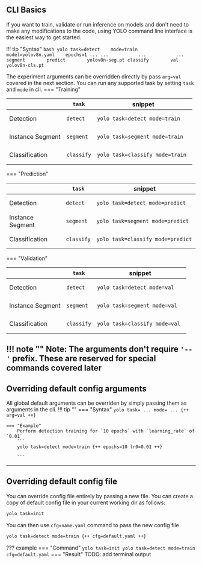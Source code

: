 ## CLI Basics
If you want to train, validate or run inference on models and don't need to make any modifications to the code, using YOLO command line interface is the easiest way to get started.

!!! tip "Syntax"
    ```bash
    yolo task=detect    mode=train    model=yolov8n.yaml    epochs=1 ...
                ...           ...           ...
              segment        predict        yolov8n-seg.pt
              classify        val           yolov8n-cls.pt
    ```

The experiment arguments can be overridden directly by pass `arg=val` covered in the next section. You can run any supported task by setting `task` and `mode` in cli.
=== "Training"

|                | `task`      | snippet                                                 |
| -----------    | -------------   | ----------------------------------------------------------- |
|  Detection     |  `detect`   | <pre><code>yolo task=detect mode=train       </code></pre>  |
|  Instance Segment  |  `segment`  | <pre><code>yolo task=segment mode=train      </code></pre>  |
|  Classification|  `classify` | <pre><code>yolo task=classify mode=train    </code></pre>   |

=== "Prediction"

|                | `task`      | snippet                                                  |
| -----------    | -------------   | ------------------------------------------------------------ |
|  Detection     |  `detect`   | <pre><code>yolo task=detect mode=predict       </code></pre>   |
|  Instance Segment  |  `segment`  | <pre><code>yolo task=segment mode=predict     </code></pre>|
|  Classification|  `classify` | <pre><code>yolo task=classify mode=predict    </code></pre>|

=== "Validation"

|                | `task`      | snippet                                                   |
| -----------    | -------------   | ------------------------------------------------------------- |
|  Detection     |  `detect`   | <pre><code>yolo task=detect mode=val        </code></pre> |
|  Instance Segment  |  `segment`  | <pre><code>yolo task=segment mode=val       </code></pre> |
|  Classification|  `classify` | <pre><code>yolo task=classify mode=val      </code></pre> |

!!! note ""
    <b>Note:</b> The arguments don't require `'--'` prefix. These are reserved for special commands covered later
---
## Overriding default config arguments
All global default arguments can be overriden by simply passing them as arguments in the cli.
!!! tip ""
    === "Syntax"
        ```yolo task= ... mode= ... {++ arg=val ++}```

    === "Example"
        Perform detection training for `10 epochs` with `learning_rate` of `0.01`
        ```
        yolo task=detect mode=train {++ epochs=10 lr0=0.01 ++}

        ```
---
## Overriding default config file
You can override config file entirely by passing a new file. You can create a copy of default config file in your current working dir as follows:
```bash
yolo task=init
```
You can then use `cfg=name.yaml` command to pass the new config file
```bash
yolo task=detect mode=train {++ cfg=default.yaml ++}
```

??? example
    === "Command"
        ```
        yolo task=init
        yolo task=detect mode=train cfg=default.yaml
        ```
    === "Result"
        TODO: add terminal output



